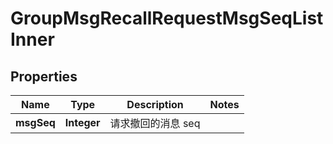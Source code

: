 

# GroupMsgRecallRequestMsgSeqListInner


## Properties

| Name | Type | Description | Notes |
|------------ | ------------- | ------------- | -------------|
|**msgSeq** | **Integer** | 请求撤回的消息 seq |  |




